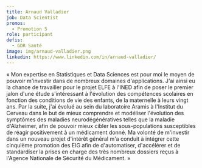 ```yaml
---
title: Arnaud Valladier
job: Data Scientist
promos:
  - Promotion 5
role: participant
defis:
  - GDR Santé
image: img/arnaud-valladier.png
linkedin: https://www.linkedin.com/in/arnaud-valladier/
---
```

« Mon expertise en Statistiques et Data Sciences est pour moi le moyen de pouvoir m'investir dans de nombreux domaines d'applications. J'ai ainsi eu la chance de travailler pour le projet ELFE à l'INED afin de poser le premier jalon d'une étude s'intéressant à l'évolution des compétences scolaires en fonction des conditions de vie des enfants, de la maternelle à leurs vingt ans. Par la suite, j'ai évolué au sein du laboratoire Aramis à l'Institut du Cerveau dans le but de mieux comprendre et modéliser l'évolution des symptômes des maladies neurodégénératives telles que la maladie d'Alzheimer, afin de pouvoir mieux cibler les sous-populations susceptibles de réagir positivement à un médicament donné. Ma volonté de m'investir dans un nouveau projet d'intérêt général m'a conduit à intégrer cette cinquième promotion des EIG afin de d'automatiser, d'accélérer et de standardiser la prises en charge des très nombreux dossiers reçus à l'Agence Nationale de Sécurité du Médicament. »
